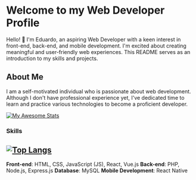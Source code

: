 # Welcome to my Web Developer Profile
Hello! 👋 I'm Eduardo, an aspiring Web Developer with a keen interest in front-end, back-end, and mobile development. I'm excited about creating meaningful and user-friendly web experiences. This README serves as an introduction to my skills and projects.

## About Me
I am a self-motivated individual who is passionate about web development. Although I don't have professional experience yet, I've dedicated time to learn and practice various technologies to become a proficient developer.

[![My Awesome Stats](https://awesome-github-stats.azurewebsites.net/user-stats/Edualvesilva?cardType=github&theme=city-lights&preferLogin=false)](https://git.io/awesome-stats-card)


### Skills
[![Top Langs](https://github-readme-stats.vercel.app/api/top-langs/?username=Edualvesilva)](https://github.com/anuraghazra/github-readme-stats)
---

**Front-end**: HTML, CSS, JavaScript (JS), React, Vue.js
**Back-end**: PHP, Node.js, Express.js
**Database**: MySQL
**Mobile Development**: React Native


